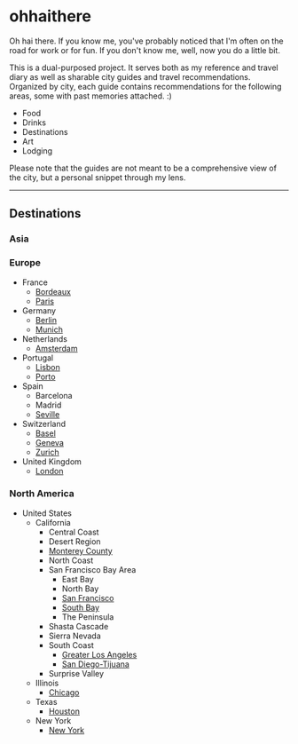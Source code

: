 # ohhaithere

Oh hai there. If you know me, you've probably noticed that I'm often on the road for work or for fun. If you don't know me, well, now you do a little bit.

This is a dual-purposed project. It serves both as my reference and travel diary as well as sharable city guides and travel recommendations. Organized by city, each guide contains recommendations for the following areas, some with past memories attached. :) 
- Food
- Drinks
- Destinations
- Art
- Lodging

Please note that the guides are not meant to be a comprehensive view of the city, but a personal snippet through my lens.

----------

## Destinations

### Asia

### Europe

- France
    - [Bordeaux](/europe/france/bordeaux.md)
    - [Paris](/europe/france/paris.md)
- Germany
    - [Berlin](europe/germany/berlin.md)
    - [Munich](europe/germany/munich.md)
- Netherlands
    - [Amsterdam](europe/netherlands/amsterdam.md)
- Portugal
    - [Lisbon](/europe/portugal/lisbon.md)
    - [Porto](/europe/portugal/porto.md)
- Spain
    - Barcelona
    - Madrid
    - [Seville](/europe/spain/seville.md)
- Switzerland
    - [Basel](europe/switzerland/basel.md)
    - [Geneva](europe/switzerland/geneva.md)
    - [Zurich](europe/switzerland/zurich.md)
- United Kingdom
    - [London](europe/united-kingdom/london.md)

### North America

- United States
    - California
        - Central Coast
        - Desert Region
        - [Monterey County](north_america/united_states/california/monterey_county.md)
        - North Coast
        - San Francisco Bay Area 
            - East Bay
            - North Bay
            - [San Francisco](north_america/united_states/california/san_francisco.md)
            - [South Bay](north_america/united_states/california/south_bay.md)
            - The Peninsula
        - Shasta Cascade
        - Sierra Nevada
        - South Coast
            - [Greater Los Angeles](north_america/united_states/california/greater_los_angeles.md)
            - [San Diego-Tijuana](north_america/united_states/california/san_diego_tijuana.md)
        - Surprise Valley
    - Illinois
        - [Chicago](north_america/united_states/illinois/chicago.md)
    - Texas
        - [Houston](north_america/united_states/texas/houston.md)
    - New York
        - [New York](north_america/united_states/new_york/new_york.md)